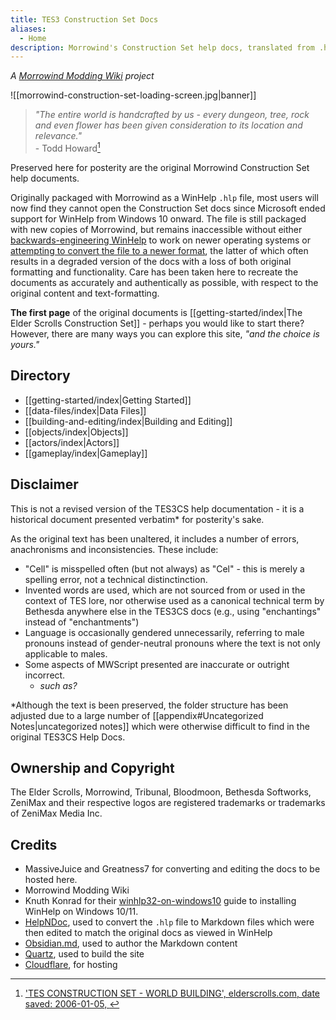 ```yaml
---
title: TES3 Construction Set Docs
aliases:
  - Home
description: Morrowind's Construction Set help docs, translated from .hlp to Markdown and hosted via Quartz.
---
```

_A [Morrowind Modding Wiki](https://morrowind-modding.github.io/) project_

![[morrowind-construction-set-loading-screen.jpg|banner]]

> _"The entire world is handcrafted by us - every dungeon, tree, rock and even flower has been given consideration to its location and relevance."_  
> \- Todd Howard[^1]

Preserved here for posterity are the original Morrowind Construction Set help documents.

Originally packaged with Morrowind as a WinHelp `.hlp` file, most users will now find they cannot open the Construction Set docs since Microsoft ended support for WinHelp from Windows 10 onward. The file is still packaged with new copies of Morrowind, but remains inaccessible without either [backwards-engineering WinHelp](https://github.com/knuth-konrad/winhlp32-on-windows10) to work on newer operating systems or [attempting to convert the file to a newer format](https://abitoftaste.altervista.org/morrowind/index.php?option=downloads&Itemid=50&task=info&id=78&-TES-Construction-Set-chm), the latter of which often results in a degraded version of the docs with a loss of both original formatting and functionality. Care has been taken here to recreate the documents as accurately and authentically as possible, with respect to the original content and text-formatting.

**The first page** of the original documents is [[getting-started/index|The Elder Scrolls Construction Set]] - perhaps you would like to start there? However, there are many ways you can explore this site, _"and the choice is yours."_

## Directory

- [[getting-started/index|Getting Started]]
- [[data-files/index|Data Files]]
- [[building-and-editing/index|Building and Editing]]
- [[objects/index|Objects]]
- [[actors/index|Actors]]
- [[gameplay/index|Gameplay]]
## Disclaimer

This is not a revised version of the TES3CS help documentation - it is a historical document presented verbatim\* for posterity's sake.

As the original text has been unaltered, it includes a number of errors, anachronisms and inconsistencies. These include:

- "Cell" is misspelled often (but not always) as "Cel" - this is merely a spelling error, not a technical distinctinction.
- Invented words are used, which are not sourced from or used in the context of TES lore, nor otherwise used as a canonical technical term by Bethesda anywhere else in the TES3CS docs (e.g., using "enchantings" instead of "enchantments")
- Language is occasionally gendered unnecessarily, referring to male pronouns instead of gender-neutral pronouns where the text is not only applicable to males.
- Some aspects of MWScript presented are inaccurate or outright incorrect.
	- _such as?_

\*Although the text is been preserved, the folder structure has been adjusted due to a large number of [[appendix#Uncategorized Notes|uncategorized notes]] which were otherwise difficult to find in the original TES3CS Help Docs.

## Ownership and Copyright

The Elder Scrolls, Morrowind, Tribunal, Bloodmoon, Bethesda Softworks, ZeniMax and their respective logos are registered trademarks or trademarks of ZeniMax Media Inc.

## Credits

- MassiveJuice and Greatness7 for converting and editing the docs to be hosted here.
- Morrowind Modding Wiki
- Knuth Konrad for their [winhlp32-on-windows10](https://github.com/knuth-konrad/winhlp32-on-windows10) guide to installing WinHelp on Windows 10/11.
- [HelpNDoc](https://www.helpndoc.com/), used to convert the `.hlp` file to Markdown files which were then edited to match the original docs as viewed in WinHelp
- [Obsidian.md](https://obsidian.md/), used to author the Markdown content
- [Quartz](https://quartz.jzhao.xyz/), used to build the site
- [Cloudflare](https://www.cloudflare.com/), for hosting

[^1]: ['TES CONSTRUCTION SET - WORLD BUILDING', elderscrolls.com, date saved: 2006-01-05, ](https://web.archive.org/web/20060105022248/http://www.elderscrolls.com/downloads/media_movies.htm)